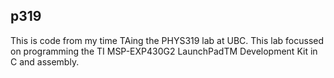 ## p319

This is code from my time TAing the PHYS319 lab at UBC. This lab focussed on programming the TI MSP-EXP430G2 LaunchPadTM Development Kit in C and assembly.
